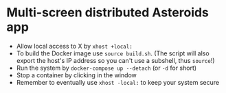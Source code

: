 # Multi-screen distributed Asteroids app

- Allow local access to X by `xhost +local:`
- To build the Docker image use `source build.sh`. (The script will also export the host's IP address so you can't use a subshell, thus `source`!)
- Run the system by `docker-compose up --detach` (or `-d` for short)
- Stop a container by clicking in the window
- Remember to eventually use `xhost -local:` to keep your system secure
